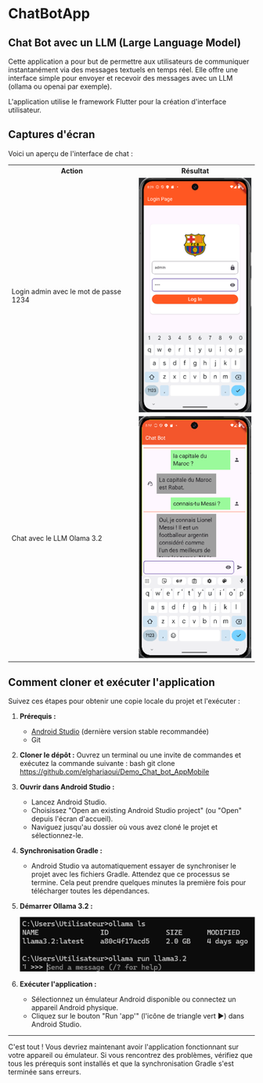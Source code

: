 # ChatBotApp

## Chat Bot avec un LLM (Large Language Model)

Cette application a pour but de permettre aux utilisateurs de communiquer instantanément via des messages textuels en temps réel.
Elle offre une interface simple pour envoyer et recevoir des messages avec un LLM (ollama ou openai par exemple).

L'application utilise le framework Flutter pour la création d'interface utilisateur.

## Captures d'écran

Voici un aperçu de l'interface de chat :

<table>
    <tr>
        <tr>
            <th>Action</th>
            <th>Résultat</th>               
        </tr>
        <tr>
            <td>Login admin avec le mot de passe 1234</td>
            <td><img src="captures/Capture_Login.png" alt="Login"></td>
        </tr>
        <tr>
            <td>Chat avec le LLM Olama 3.2</td>
            <td><img src="captures/Capture_chat_Bot.png" alt="Login"></td>
        </tr>
    </tr>
</table>


## Comment cloner et exécuter l'application

Suivez ces étapes pour obtenir une copie locale du projet et l'exécuter :

1.  **Prérequis :**
    *   [Android Studio](https://developer.android.com/studio) (dernière version stable recommandée)
    *   Git

2.  **Cloner le dépôt :**
    Ouvrez un terminal ou une invite de commandes et exécutez la commande suivante :
    bash git clone https://github.com/elghariaoui/Demo_Chat_bot_AppMobile

3.  **Ouvrir dans Android Studio :**
    *   Lancez Android Studio.
    *   Choisissez "Open an existing Android Studio project" (ou "Open" depuis l'écran d'accueil).
    *   Naviguez jusqu'au dossier où vous avez cloné le projet et sélectionnez-le.

4.  **Synchronisation Gradle :**
    *   Android Studio va automatiquement essayer de synchroniser le projet avec les fichiers Gradle. Attendez que ce processus se termine. Cela peut prendre quelques minutes la première fois pour télécharger toutes les dépendances.

5.  **Démarrer Ollama 3.2 :**

    <img src="captures/Capture_Ollama.png" alt="Login">

6.  **Exécuter l'application :**
    *   Sélectionnez un émulateur Android disponible ou connectez un appareil Android physique.
    *   Cliquez sur le bouton "Run 'app'" (l'icône de triangle vert ▶️) dans Android Studio.

---

C'est tout ! Vous devriez maintenant avoir l'application fonctionnant sur votre appareil ou émulateur. Si vous rencontrez des problèmes, vérifiez que tous les prérequis sont installés et que la synchronisation Gradle s'est terminée sans erreurs.
